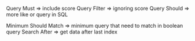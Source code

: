 Query Must => include score
Query Filter => ignoring score
Query Should => more like or query in SQL

Minimum Should Match => minimum query that need to match in boolean query
Search After => get data after last index
